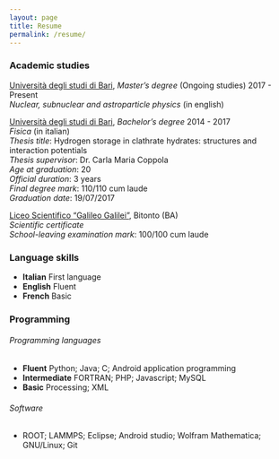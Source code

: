 ```yaml
---
layout: page
title: Resume
permalink: /resume/
---
```


### Academic studies

[Università degli studi di Bari](http://uniba.it), *Master’s degree* (Ongoing studies) 2017 - Present  
*Nuclear, subnuclear and astroparticle physics* (in english)  

[Università degli studi di Bari](http://uniba.it), *Bachelor’s degree* 2014 - 2017  
*Fisica* (in italian)  
*Thesis title*: Hydrogen storage in clathrate hydrates: structures and interaction potentials  
*Thesis supervisor*: Dr. Carla Maria Coppola  
*Age at graduation*: 20  
*Official duration*: 3 years  
*Final degree mark*: 110/110 cum laude  
*Graduation date*: 19/07/2017  

[Liceo Scientifico “Galileo Galilei”](http://lsgalileibitonto.it), Bitonto (BA)  
*Scientific certificate*  
*School-leaving examination mark*: 100/100 cum laude  

### Language skills

- **Italian** First language
- **English** Fluent
- **French** Basic

### Programming

###### Programming languages

- **Fluent** Python; Java; C; Android application programming
- **Intermediate** FORTRAN; PHP; Javascript; MySQL
- **Basic** Processing; XML

###### Software

- ROOT; LAMMPS; Eclipse; Android studio; Wolfram Mathematica; GNU/Linux; Git
